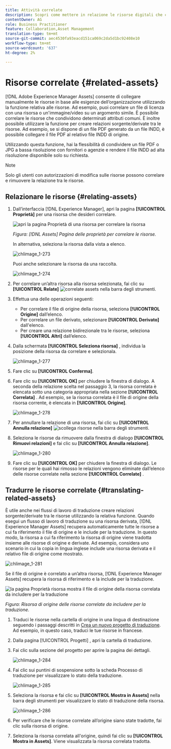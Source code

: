 ```yaml
---
title: Attività correlate
description: Scopri come mettere in relazione le risorse digitali che condividono alcuni attributi comuni. Crea anche relazioni derivate dall’origine tra le risorse digitali.
contentOwner: AG
role: Business Practitioner
feature: Collaboration,Asset Management
translation-type: tm+mt
source-git-commit: aec4530fa93eacd151ca069c2da5d1bc92408e10
workflow-type: tm+mt
source-wordcount: '637'
ht-degree: 2%

---
```



# Risorse correlate {#related-assets}

[!DNL Adobe Experience Manager Assets] consente di collegare manualmente le risorse in base alle esigenze dell’organizzazione utilizzando la funzione relativa alle risorse. Ad esempio, puoi correlare un file di licenza con una risorsa o un&#39;immagine/video su un argomento simile. È possibile correlare le risorse che condividono determinati attributi comuni. È inoltre possibile utilizzare la funzione per creare relazioni sorgente/derivate tra le risorse. Ad esempio, se si dispone di un file PDF generato da un file INDD, è possibile collegare il file PDF al relativo file INDD di origine.

Utilizzando questa funzione, hai la flessibilità di condividere un file PDF o JPG a bassa risoluzione con fornitori o agenzie e rendere il file INDD ad alta risoluzione disponibile solo su richiesta.

>[!NOTE]
>
>Solo gli utenti con autorizzazioni di modifica sulle risorse possono correlare e rimuovere la relazione tra le risorse.

## Relazionare le risorse {#relating-assets}

1. Dall’interfaccia [!DNL Experience Manager], apri la pagina **[!UICONTROL Proprietà]** per una risorsa che desideri correlare.

   ![apri la pagina Proprietà di una risorsa per correlare la risorsa](assets/asset-properties-relate-assets.png)

   *Figura:  [!DNL Assets]  Pagina delle proprietà per correlare le risorse.*

   In alternativa, seleziona la risorsa dalla vista a elenco.

   ![chlimage_1-273](assets/chlimage_1-273.png)

   Puoi anche selezionare la risorsa da una raccolta.

   ![chlimage_1-274](assets/chlimage_1-274.png)

1. Per correlare un’altra risorsa alla risorsa selezionata, fai clic su **[!UICONTROL Relate]** ![correlate assets](assets/do-not-localize/link-relate.png) nella barra degli strumenti.
1. Effettua una delle operazioni seguenti:

   * Per correlare il file di origine della risorsa, seleziona **[!UICONTROL Origine]** dall’elenco.
   * Per correlare un file derivato, selezionare **[!UICONTROL Derivato]** dall&#39;elenco.
   * Per creare una relazione bidirezionale tra le risorse, seleziona **[!UICONTROL Altri]** dall’elenco.

1. Dalla schermata **[!UICONTROL Seleziona risorsa]** , individua la posizione della risorsa da correlare e selezionala.

   ![chlimage_1-277](assets/chlimage_1-277.png)

1. Fare clic su **[!UICONTROL Conferma]**.
1. Fare clic su **[!UICONTROL OK]** per chiudere la finestra di dialogo. A seconda della relazione scelta nel passaggio 3, la risorsa correlata è elencata sotto una categoria appropriata nella sezione **[!UICONTROL Correlata]** . Ad esempio, se la risorsa correlata è il file di origine della risorsa corrente, è elencata in **[!UICONTROL Origine]**.

   ![chlimage_1-278](assets/chlimage_1-278.png)

1. Per annullare la relazione di una risorsa, fai clic su **[!UICONTROL Annulla relazione]** ![scollega risorse](assets/do-not-localize/link-unrelate-icon.png) nella barra degli strumenti.

1. Seleziona le risorse da rimuovere dalla finestra di dialogo **[!UICONTROL Rimuovi relazioni]** e fai clic su **[!UICONTROL Annulla relazione]**.

   ![chlimage_1-280](assets/chlimage_1-280.png)

1. Fare clic su **[!UICONTROL OK]** per chiudere la finestra di dialogo. Le risorse per le quali hai rimosso le relazioni vengono eliminate dall’elenco delle risorse correlate nella sezione **[!UICONTROL Correlate]** .

## Tradurre le risorse correlate {#translating-related-assets}

È utile anche nei flussi di lavoro di traduzione creare relazioni sorgente/derivate tra le risorse utilizzando la relativa funzione. Quando esegui un flusso di lavoro di traduzione su una risorsa derivata, [!DNL Experience Manager Assets] recupera automaticamente tutte le risorse a cui fa riferimento il file di origine e le include per la traduzione. In questo modo, la risorsa a cui fa riferimento la risorsa di origine viene tradotta insieme alle risorse di origine e derivate. Ad esempio, considera uno scenario in cui la copia in lingua inglese include una risorsa derivata e il relativo file di origine come mostrato.

![chlimage_1-281](assets/chlimage_1-281.png)

Se il file di origine è correlato a un’altra risorsa, [!DNL Experience Manager Assets] recupera la risorsa di riferimento e la include per la traduzione.

![la pagina Proprietà risorsa mostra il file di origine della risorsa correlata da includere per la traduzione](assets/asset-properties-source-asset.png)

*Figura: Risorsa di origine delle risorse correlate da includere per la traduzione.*

1. Traduci le risorse nella cartella di origine in una lingua di destinazione seguendo i passaggi descritti in [Crea un nuovo progetto di traduzione](translation-projects.md#create-a-new-translation-project). Ad esempio, in questo caso, traduci le tue risorse in francese.

1. Dalla pagina [!UICONTROL Progetti] , apri la cartella di traduzione.

1. Fai clic sulla sezione del progetto per aprire la pagina dei dettagli.

   ![chlimage_1-284](assets/chlimage_1-284.png)

1. Fai clic sui puntini di sospensione sotto la scheda Processo di traduzione per visualizzare lo stato della traduzione.

   ![chlimage_1-285](assets/chlimage_1-285.png)

1. Seleziona la risorsa e fai clic su **[!UICONTROL Mostra in Assets]** nella barra degli strumenti per visualizzare lo stato di traduzione della risorsa.

   ![chlimage_1-286](assets/chlimage_1-286.png)

1. Per verificare che le risorse correlate all’origine siano state tradotte, fai clic sulla risorsa di origine.

1. Seleziona la risorsa correlata all&#39;origine, quindi fai clic su **[!UICONTROL Mostra in Assets]**. Viene visualizzata la risorsa correlata tradotta.
